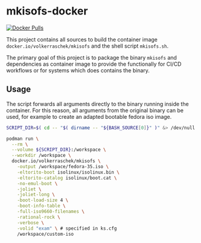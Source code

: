 # mkisofs-docker

[![Docker Pulls](https://img.shields.io/docker/pulls/volkerraschek/mkisofs)](https://hub.docker.com/r/volkerraschek/mkisofs)

This project contains all sources to build the container image
`docker.io/volkerraschek/mkisofs` and the shell script `mkisofs.sh`.

The primary goal of this project is to package the binary `mkisofs` and
dependencies as container image to provide the functionally for CI/CD workflows
or for systems which does contains the binary.

## Usage

The script forwards all arguments directly to the binary running inside the
container. For this reason, all arguments from the original binary can be used,
for example to create an adapted bootable fedora iso image.

```bash
SCRIPT_DIR=$( cd -- "$( dirname -- "${BASH_SOURCE[0]}" )" &> /dev/null && pwd )

podman run \
  --rm \
  --volume ${SCRIPT_DIR}:/workspace \
  --workdir /workspace \
  docker.io/volkerraschek/mkisofs \
    -output /workspace/fedora-35.iso \
    -eltorito-boot isolinux/isolinux.bin \
    -eltorito-catalog isolinux/boot.cat \
    -no-emul-boot \
    -joliet \
    -joliet-long \
    -boot-load-size 4 \
    -boot-info-table \
    -full-iso9660-filenames \
    -rational-rock \
    -verbose \
    -volid "exam" \ # specified in ks.cfg
    /workspace/custom-iso
```
